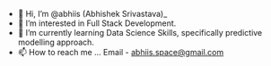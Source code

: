- 👋 Hi, I’m @abhiis (Abhishek Srivastava)_
- 👀 I’m interested in Full Stack Development. 
- 🌱 I’m currently learning Data Science Skills, specifically predictive modelling approach.
- 📫 How to reach me ... Email - abhiis.space@gmail.com

<!---
abhiis/abhiis is a ✨ special ✨ repository because its `README.md` (this file) appears on your GitHub profile.
You can click the Preview link to take a look at your changes.
--->
